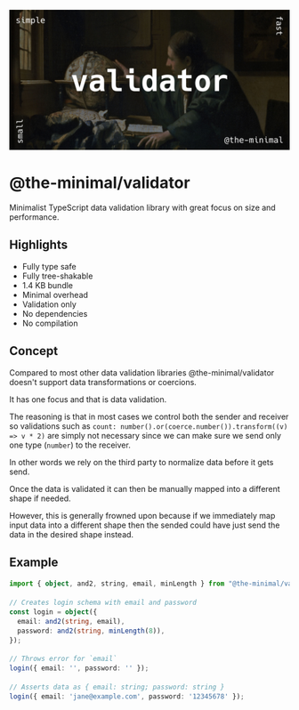 ![Validator image](https://github.com/the-minimal/validator/blob/main/docs/the-minimal-validator.jpg?raw=true)

# @the-minimal/validator

Minimalist TypeScript data validation library with great focus on size and performance.

## Highlights

- Fully type safe
- Fully tree-shakable
- 1.4 KB bundle
- Minimal overhead
- Validation only
- No dependencies
- No compilation

## Concept

Compared to most other data validation libraries @the-minimal/validator doesn't support data transformations or coercions.

It has one focus and that is data validation.

The reasoning is that in most cases we control both the sender and receiver so validations such as `count: number().or(coerce.number()).transform((v) => v * 2)` are simply not necessary since we can make sure we send only one type (`number`) to the receiver.

In other words we rely on the third party to normalize data before it gets send.

Once the data is validated it can then be manually mapped into a different shape if needed.

However, this is generally frowned upon because if we immediately map input data into a different shape then the sended could have just send the data in the desired shape instead.

## Example

```ts
import { object, and2, string, email, minLength } from "@the-minimal/validator"; // 350 bytes

// Creates login schema with email and password
const login = object({
  email: and2(string, email),
  password: and2(string, minLength(8)),
});

// Throws error for `email`
login({ email: '', password: '' });

// Asserts data as { email: string; password: string }
login({ email: 'jane@example.com', password: '12345678' });
```
